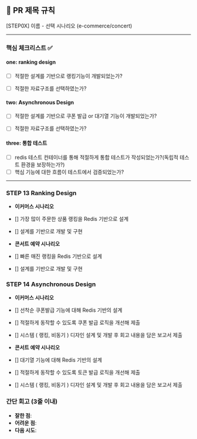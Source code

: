 ## :pushpin: PR 제목 규칙
[STEP0X] 이름 - 선택 시나리오 (e-commerce/concert)

---
### **핵심 체크리스트** :white_check_mark:

#### one: ranking design
- [ ] 적절한 설계를 기반으로 랭킹기능이 개발되었는가?
- [ ] 적절한 자료구조를 선택하였는가?


#### two: Asynchronous Design
- [ ] 적절한 설계를 기반으로 쿠폰 발급 or 대기열 기능이 개발되었는가?
- [ ] 적절한 자료구조를 선택하였는가?


#### three: 통합 테스트
- [ ] redis 테스트 컨테이너를 통해 적절하게 통합 테스트가 작성되었는가?(독립적 테스트 환경을 보장하는가?)
- [ ] 핵심 기능에 대한 흐름이 테스트에서 검증되었는가?

---
### STEP 13 Ranking Design
- **이커머스 시나리오**
- [] 가장 많이 주문한 상품 랭킹을 Redis 기반으로 설계
- [] 설계를 기반으로 개발 및 구현

- **콘서트 예약 시나리오**
- [] 빠른 매진 랭킹을 Redis 기반으로 설계
- [] 설계를 기반으로 개발 및 구현


### STEP 14 Asynchronous Design
- **이커머스 시나리오**
- [] 선착순 쿠폰발급 기능에 대해 Redis 기반의 설계
- [] 적절하게 동작할 수 있도록 쿠폰 발급 로직을 개선해 제출
- [] 시스템 ( 랭킹, 비동기 ) 디자인 설계 및 개발 후 회고 내용을 담은 보고서 제출

- **콘서트 예약 시나리오**
- [] 대기열 기능에 대해 Redis 기반의 설계
- [] 적절하게 동작할 수 있도록 토큰 발급 로직을 개선해 제출
- [] 시스템 ( 랭킹, 비동기 ) 디자인 설계 및 개발 후 회고 내용을 담은 보고서 제출


### **간단 회고** (3줄 이내)
- **잘한 점**:
- **어려운 점**:
- **다음 시도**: